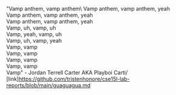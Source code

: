 "Vamp anthem, vamp anthem\ 
Vamp anthem, vamp anthem, yeah\
Vamp anthem, vamp anthem, yeah\
Vamp anthem, vamp anthem, yeah\
Vamp, uh, vamp, uh\
Vamp, yeah, vamp, uh\
Vamp, uh, vamp, yeah\
Vamp, vamp\
Vamp, vamp\
Vamp, vamp\
Vamp, vamp\
Vamp" - Jordan Terrell Carter AKA Playboi Carti/
[link]https://github.com/tristenhonore/cse15l-lab-reports/blob/main/guaguagua.md
